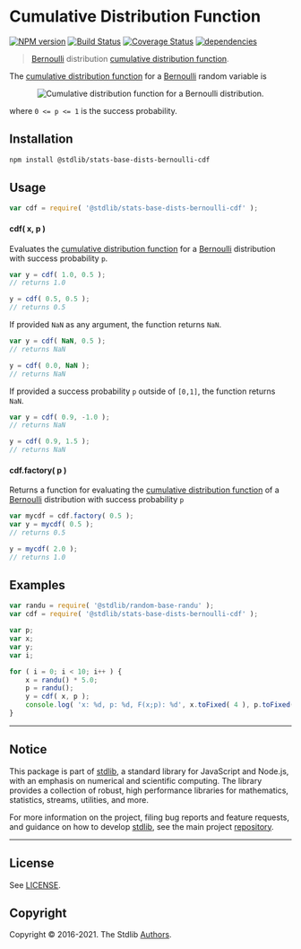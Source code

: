 <!--

@license Apache-2.0

Copyright (c) 2018 The Stdlib Authors.

Licensed under the Apache License, Version 2.0 (the "License");
you may not use this file except in compliance with the License.
You may obtain a copy of the License at

   http://www.apache.org/licenses/LICENSE-2.0

Unless required by applicable law or agreed to in writing, software
distributed under the License is distributed on an "AS IS" BASIS,
WITHOUT WARRANTIES OR CONDITIONS OF ANY KIND, either express or implied.
See the License for the specific language governing permissions and
limitations under the License.

-->

# Cumulative Distribution Function

[![NPM version][npm-image]][npm-url] [![Build Status][test-image]][test-url] [![Coverage Status][coverage-image]][coverage-url] [![dependencies][dependencies-image]][dependencies-url]

> [Bernoulli][bernoulli-distribution] distribution [cumulative distribution function][cdf].

<section class="intro">

The [cumulative distribution function][cdf] for a [Bernoulli][bernoulli-distribution] random variable is

<!-- <equation class="equation" label="eq:bernoulli_cdf" align="center" raw="F(x;p)= \begin{cases} 0 & \text{ for } x < 0 \\ 1-p & \text{ for } 0 \le x < 1  \\ 1 & \text{ for } x \ge 1 \end{cases}" alt="Cumulative distribution function for a Bernoulli distribution."> -->

<div class="equation" align="center" data-raw-text="F(x;p)= \begin{cases} 0 &amp; \text{ for } x &lt; 0 \\ 1-p &amp; \text{ for } 0 \le x &lt; 1  \\ 1 &amp; \text{ for } x \ge 1 \end{cases}" data-equation="eq:bernoulli_cdf">
    <img src="https://cdn.rawgit.com/stdlib-js/stdlib/7e0a95722efd9c771b129597380c63dc6715508b/lib/node_modules/@stdlib/stats/base/dists/bernoulli/cdf/docs/img/equation_bernoulli_cdf.svg" alt="Cumulative distribution function for a Bernoulli distribution.">
    <br>
</div>

<!-- </equation> -->

where `0 <= p <= 1` is the success probability.

</section>

<!-- /.intro -->

<section class="installation">

## Installation

```bash
npm install @stdlib/stats-base-dists-bernoulli-cdf
```

</section>

<section class="usage">

## Usage

```javascript
var cdf = require( '@stdlib/stats-base-dists-bernoulli-cdf' );
```

#### cdf( x, p )

Evaluates the [cumulative distribution function][cdf] for a [Bernoulli][bernoulli-distribution] distribution with success probability `p`.

```javascript
var y = cdf( 1.0, 0.5 );
// returns 1.0

y = cdf( 0.5, 0.5 );
// returns 0.5
```

If provided `NaN` as any argument, the function returns `NaN`.

```javascript
var y = cdf( NaN, 0.5 );
// returns NaN

y = cdf( 0.0, NaN );
// returns NaN
```

If provided a success probability `p` outside of `[0,1]`, the function returns `NaN`.

```javascript
var y = cdf( 0.9, -1.0 );
// returns NaN

y = cdf( 0.9, 1.5 );
// returns NaN
```

#### cdf.factory( p )

Returns a function for evaluating the [cumulative distribution function][cdf] of a [Bernoulli][bernoulli-distribution] distribution with success probability `p`

```javascript
var mycdf = cdf.factory( 0.5 );
var y = mycdf( 0.5 );
// returns 0.5

y = mycdf( 2.0 );
// returns 1.0
```

</section>

<!-- /.usage -->

<section class="examples">

## Examples

<!-- eslint no-undef: "error" -->

```javascript
var randu = require( '@stdlib/random-base-randu' );
var cdf = require( '@stdlib/stats-base-dists-bernoulli-cdf' );

var p;
var x;
var y;
var i;

for ( i = 0; i < 10; i++ ) {
    x = randu() * 5.0;
    p = randu();
    y = cdf( x, p );
    console.log( 'x: %d, p: %d, F(x;p): %d', x.toFixed( 4 ), p.toFixed( 4 ), y.toFixed( 4 ) );
}
```

</section>

<!-- /.examples -->


<section class="main-repo" >

* * *

## Notice

This package is part of [stdlib][stdlib], a standard library for JavaScript and Node.js, with an emphasis on numerical and scientific computing. The library provides a collection of robust, high performance libraries for mathematics, statistics, streams, utilities, and more.

For more information on the project, filing bug reports and feature requests, and guidance on how to develop [stdlib][stdlib], see the main project [repository][stdlib].

---

## License

See [LICENSE][stdlib-license].


## Copyright

Copyright &copy; 2016-2021. The Stdlib [Authors][stdlib-authors].

</section>

<!-- /.stdlib -->

<!-- Section for all links. Make sure to keep an empty line after the `section` element and another before the `/section` close. -->

<section class="links">

[npm-image]: http://img.shields.io/npm/v/@stdlib/stats-base-dists-bernoulli-cdf.svg
[npm-url]: https://npmjs.org/package/@stdlib/stats-base-dists-bernoulli-cdf

[test-image]: https://github.com/stdlib-js/stats-base-dists-bernoulli-cdf/actions/workflows/test.yml/badge.svg
[test-url]: https://github.com/stdlib-js/stats-base-dists-bernoulli-cdf/actions/workflows/test.yml

[coverage-image]: https://img.shields.io/codecov/c/github/stdlib-js/stats-base-dists-bernoulli-cdf/main.svg
[coverage-url]: https://codecov.io/github/stdlib-js/stats-base-dists-bernoulli-cdf?branch=main

[dependencies-image]: https://img.shields.io/david/stdlib-js/stats-base-dists-bernoulli-cdf
[dependencies-url]: https://david-dm.org/stdlib-js/stats-base-dists-bernoulli-cdf/main

[stdlib]: https://github.com/stdlib-js/stdlib

[stdlib-authors]: https://github.com/stdlib-js/stdlib/graphs/contributors

[stdlib-license]: https://raw.githubusercontent.com/stdlib-js/stats-base-dists-bernoulli-cdf/main/LICENSE

[cdf]: https://en.wikipedia.org/wiki/Cumulative_distribution_function

[bernoulli-distribution]: https://en.wikipedia.org/wiki/Bernoulli_distribution

</section>

<!-- /.links -->

